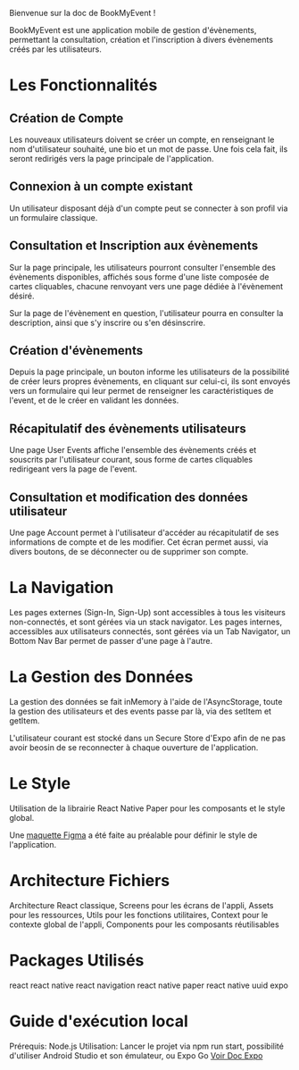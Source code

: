 Bienvenue sur la doc de BookMyEvent !

BookMyEvent est une application mobile de gestion d'évènements, permettant la consultation, création et l'inscription à divers évènements créés par les utilisateurs.

# Les Fonctionnalités

## Création de Compte

Les nouveaux utilisateurs doivent se créer un compte, en renseignant le nom d'utilisateur souhaité, une bio et un mot de passe.
Une fois cela fait, ils seront redirigés vers la page principale de l'application.

## Connexion à un compte existant

Un utilisateur disposant déjà d'un compte peut se connecter à son profil via un formulaire classique.

## Consultation et Inscription aux évènements

Sur la page principale, les utilisateurs pourront consulter l'ensemble des évènements disponibles, affichés sous forme d'une liste composée de cartes cliquables, chacune renvoyant vers une page dédiée à l'évènement désiré.

Sur la page de l'évènement en question, l'utilisateur pourra en consulter la description, ainsi que s'y inscrire ou s'en désinscrire.

## Création d'évènements

Depuis la page principale, un bouton informe les utilisateurs de la possibilité de créer leurs propres évènements, en cliquant sur celui-ci, ils sont envoyés vers un formulaire qui leur permet de renseigner les caractéristiques de l'event, et de le créer en validant les données.

## Récapitulatif des évènements utilisateurs

Une page User Events affiche l'ensemble des évènements créés et souscrits par l'utilisateur courant, sous forme de cartes cliquables redirigeant vers la page de l'event.

## Consultation et modification des données utilisateur

Une page Account permet à l'utilisateur d'accéder au récapitulatif de ses informations de compte et de les modifier.
Cet écran permet aussi, via divers boutons, de se déconnecter ou de supprimer son compte.

# La Navigation

Les pages externes (Sign-In, Sign-Up) sont accessibles à tous les visiteurs non-connectés, et sont gérées via un stack navigator.
Les pages internes, accessibles aux utilisateurs connectés, sont gérées via un Tab Navigator, un Bottom Nav Bar permet de passer d'une page à l'autre.

# La Gestion des Données

La gestion des données se fait inMemory à l'aide de l'AsyncStorage, toute la gestion des utilisateurs et des events passe par là, via des setItem et getItem.

L'utilisateur courant est stocké dans un Secure Store d'Expo afin de ne pas avoir beosin de se reconnecter à chaque ouverture de l'application.

# Le Style

Utilisation de la librairie React Native Paper pour les composants et le style global.

Une [maquette Figma](https://www.figma.com/design/5G8pNkv3YDjO8b7jfnlITw/Untitled?node-id=2-33&node-type=canvas&t=qd9fxmkc5ZyihzcJ-0) a été faite au préalable pour définir le style de l'application.

# Architecture Fichiers

Architecture React classique, Screens pour les écrans de l'appli, Assets pour les ressources, Utils pour les fonctions utilitaires, Context pour le contexte global de l'appli, Components pour les composants réutilisables

# Packages Utilisés

react
react native
react navigation
react native paper
react native uuid
expo

# Guide d'exécution local

Prérequis: Node.js
Utilisation: Lancer le projet via npm run start, possibilité d'utiliser Android Studio et son émulateur, ou Expo Go
[Voir Doc Expo](https://docs.expo.dev/get-started/set-up-your-environment/)


